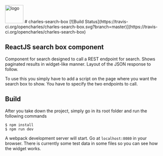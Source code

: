 <img alt="logo" src="http://www.amihaiemil.com/images/logo_mic_js.PNG" width="60" height="60"/>
# charles-search-box
[![Build Status](https://travis-ci.org/opencharles/charles-search-box.svg?branch=master)](https://travis-ci.org/opencharles/charles-search-box)

## ReactJS search box component

Component for search designed to call a REST endpoint for search.
Shows paginated results in widget-like manner. Layout of the JSON response to follow.

To use this you simply have to add a script on the page where you want the search box to show. You have to specify the two endpoints to call.

## Build

After you take down the project, simply go in its root folder and run the following commands

```
$ npm install
$ npm run dev
```

A webpack development server will start. Go at ``localhost:8080`` in your browser. There is currently some test data in some files so you can see how the widget works.
